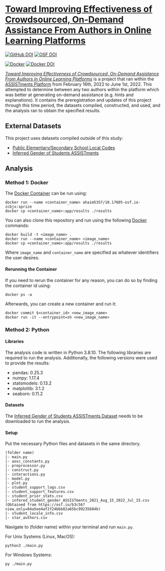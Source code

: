 # [Toward Improving Effectiveness of Crowdsourced, On-Demand Assistance From Authors in Online Learning Platforms](https://doi.org/10.17605/osf.io/zcbjx)

[![GitHub DOI](https://zenodo.org/badge/519476273.svg)](https://zenodo.org/badge/latestdoi/519476273)
[![OSF DOI](https://img.shields.io/badge/OSF-10.17605%2Fosf.io%2Fzcbjx-blue)](https://doi.org/10.17605/osf.io/zcbjx)


[![Docker](https://img.shields.io/docker/automated/ahaim5357/10.17605-osf.io-zcbjx)](https://hub.docker.com/repository/docker/ahaim5357/10.17605-osf.io-zcbjx)
[![Docker DOI](https://zenodo.org/badge/DOI/10.5281/zenodo.6946374.svg)](https://doi.org/10.5281/zenodo.6946374)

[*Toward Improving Effectiveness of Crowdsourced, On-Demand Assistance From Authors in Online Learning Platforms*](https://doi.org/10.17605/osf.io/zcbjx) is a project that ran within the [ASSISTments Platform](assistments.org) from February 16th, 2022 to June 1st, 2022. This attempted to determine between any two authors within the platform which was better at generating on-demand assistance (e.g. hints and explanations). It contains the preregistration and updates of this project through this time period, the datasets compiled, constructed, and used, and the analysis ran to obtain the specified results.

## External Datasets

This project uses datasets compiled outside of this study:

* [Public Elementary/Secondary School Local Codes](https://nces.ed.gov/ccd/CCDLocaleCode.asp)
* [Inferred Gender of Students ASSISTments](https://osf.io/pm4ux/?view_only=84a5ee4af2f24bbb82a65bc99235684b)

## Analysis

### Method 1: Docker

The [Docker Container](https://hub.docker.com/r/ahaim5357/10.17605-osf.io-zcbjx) can be run using:

    docker run --name <container_name> ahaim5357/10.17605-osf.io-zcbjx:xprize
    docker cp <container_name>:app/results ./results

You can also clone this repository and run using the following [Docker](https://www.docker.com/) commands:

    docker build -t <image_name> .
    docker run --name <container_name> <image_name>
    docker cp <container_name>:app/results ./results

Where `image_name` and `container_name` are specified as whatever identifiers the user desires.

#### Rerunning the Container

If you need to rerun the container for any reason, you can do so by finding the container id using:

    docker ps -a

Afterwards, you can create a new container and run it:

    docker commit $<container_id> <new_image_name>
    docker run -it --entrypoint=sh <new_image_name>

### Method 2: Python

#### Libraries

The analysis code is written in Python 3.8.10. The following libraries are required to run the analysis. Additionally, the following versions were used to provide the results:

* pandas: 0.25.3
* numpy: 1.17.4
* statsmodels: 0.13.2
* matplotlib: 3.1.2
* seaborn: 0.11.2

#### Datasets

The [Inferred Gender of Students ASSISTments Dataset](https://osf.io/b3c56?view_only=84a5ee4af2f24bbb82a65bc99235684b) needs to be downloaded to run the analysis.

#### Setup

Put the necessary Python files and datasets in the same directory.

    (folder name)
    |- main.py
    |- aosc_constants.py
    |- preprocessor.py
    |- construct.py
    |- interactions.py
    |- model.py
    |- plot.py
    |- student_support_logs.csv
    |- student_support_features.csv
    |- student_prior_stats.csv
    |- infered_student_gender_ASSISTments_2021_Aug_15_2022_Jul_15.csv (Obtained from https://osf.io/b3c56?view_only=84a5ee4af2f24bbb82a65bc99235684b)
    |- student_locale_info.csv
    |- star_authors.csv

Navigate to (folder name) within your terminal and run `main.py`.

For Unix Systems (Linux, MacOS):

    python3 ./main.py

For Windows Systems:

    py ./main.py
